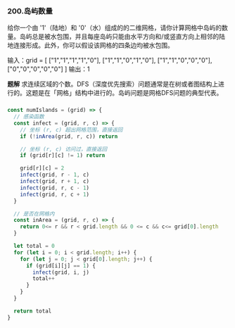 ### 200.岛屿数量
给你一个由 '1'（陆地）和 '0'（水）组成的的二维网格，请你计算网格中岛屿的数量。岛屿总是被水包围，并且每座岛屿只能由水平方向和/或竖直方向上相邻的陆地连接形成。此外，你可以假设该网格的四条边均被水包围。

输入：grid = [
  ["1","1","1","1","0"],
  ["1","1","0","1","0"],
  ["1","1","0","0","0"],
  ["0","0","0","0","0"]
]
输出：1

**题解**
求连续区域的个数。DFS（深度优先搜索）问题通常是在树或者图结构上进行的。这题是在「网格」结构中进行的。岛屿问题是网格DFS问题的典型代表。

###
```js
const numIslands = (grid) => {
  // 感染函数
  const infect = (grid, r, c) => {
    // 坐标 (r, c) 超出网格范围，直接返回
    if (!inArea(grid, r, c)) return

    // 坐标 (r, c) 访问过，直接返回
    if (grid[r][c] != 1) return

    grid[r][c] = 2
    infect(grid, r - 1, c)
    infect(grid, r + 1, c)
    infect(grid, r, c - 1)
    infect(grid, r, c + 1)
  }

  // 是否在网格内 
  const inArea = (grid, r, c) => {
    return 0<= r && r < grid.length && 0 <= c && c<= grid[0].length
  }

  let total = 0
  for (let i = 0; i < grid.length; i++) {
    for (let j = 0; j < grid[0].length; j++) {
      if (grid[i][j] == 1) {
        infect(grid, i, j)
        total++
      }
    }
  }

  return total
}
```